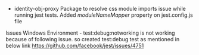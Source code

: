 * identity-obj-proxy
Package to resolve css module imports issue while running jest tests. Added _moduleNameMapper_ property on jest.config.js file


Issues
Windows Environment - 
test:debug:notworking is not working because of following issue. so created test:debug test as mentioned in below link
https://github.com/facebook/jest/issues/4751